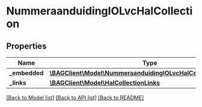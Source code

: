# NummeraanduidingIOLvcHalCollection

## Properties
Name | Type | Description | Notes
------------ | ------------- | ------------- | -------------
**_embedded** | [**\BAGClient\Model\NummeraanduidingIOLvcHalCollectionEmbedded**](NummeraanduidingIOLvcHalCollectionEmbedded.md) |  | [optional] 
**_links** | [**\BAGClient\Model\HalCollectionLinks**](HalCollectionLinks.md) |  | [optional] 

[[Back to Model list]](../../README.md#documentation-for-models) [[Back to API list]](../../README.md#documentation-for-api-endpoints) [[Back to README]](../../README.md)

